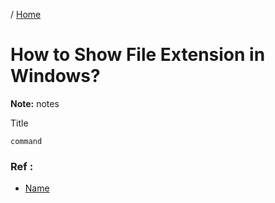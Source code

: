 / [Home](index.md)

# How to Show File Extension in Windows?

**Note:** notes



Title
```
command
```

### Ref :

  * [Name](file)
